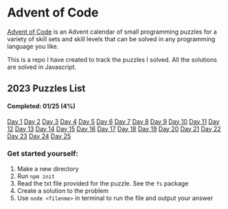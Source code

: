# Advent of Code

[Advent of Code](https://adventofcode.com) is an Advent calendar of small programming puzzles for a variety of skill sets and skill levels that can be solved in any programming language you like.

This is a repo I have created to track the puzzles I solved.
All the solutions are solved in Javascript.

## 2023 Puzzles List

#### Completed: 01/25 (4%)

[Day 1](2023/day1/)
[Day 2](2023/day2/)
[Day 3](2023/day3/)
[Day 4](2023/day4/)
[Day 5](2023/day5/)
[Day 6](2023/day6/)
[Day 7](2023/day7/)
[Day 8](2023/day8/)
[Day 9](2023/day9/)
[Day 10](2023/day10/)
[Day 11](2023/day11/)
[Day 12](2023/day12/)
[Day 13](2023/day13/)
[Day 14](2023/day14/)
[Day 15](2023/day15/)
[Day 16](2023/day16/)
[Day 17](2023/day17/)
[Day 18](2023/day18/)
[Day 19](2023/day19/)
[Day 20](2023/day20/)
[Day 21](2023/day21/)
[Day 22](2023/day22/)
[Day 23](2023/day23/)
[Day 24](2023/day24/)
[Day 25](2023/day25/)

### Get started yourself:

1. Make a new directory
2. Run `npm init`
3. Read the txt file provided for the puzzle. See the `fs` package
4. Create a solution to the problem
5. Use `node <filenme>` in terminal to run the file and output your answer
